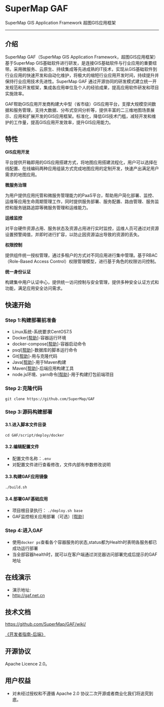 # SuperMap GAF
SuperMap GIS Application Framework 超图GIS应用框架


---

## 介绍

SuperMap GAF（SuperMap GIS Application Framework，超图GIS应用框架）基于SuperMap GIS基础软件进行研发，是连接GIS基础软件与行业应用的重要纽带。采用微服务、云原生、持续集成等先进成熟的IT技术，实现从GIS基础软件到行业应用的快速开发和自动化维护，将极大的缩短行业应用开发时间，持续提升并保持行业应用技术先进性。SuperMap GAF 通过开源协同的研发模式建立统一开发规范和开发框架，集成各应用单位及个人的经验成果，提高应用软件研发和项目实施效率。

GAF帮助GIS应用开发商构建大中型（省市级）GIS应用平台，支撑大规模空间数据和服务管理，支持大数据、分布式空间分析等，提供丰富的二三维地图场景展示、应用和扩展开发的GIS应用框架。标准化，降低GIS技术门槛，减轻开发和维护的工作量，提高GIS应用开发效率，提升GIS应用能力。

## 特性

**GIS应用开发**

平台提供开箱即用的GIS应用搭建方式，将地图应用搭建流程化，用户可以选择在线配置、在线编码两种应用组装方式完成地图应用的定制开发，快速产出满足用户需求的地图应用。

**微服务治理**

为用户提供应用托管和微服务管理能力的PaaS平台，帮助用户简化部署、监控、运维等应用生命周期管理工作，同时提供服务部署、服务配置、路由管理、服务监控和服务链路追踪等微服务管理和运维能力。

**运维监控**

对平台硬件资源占用、服务状态及资源占用进行实时监控，运维人员可通过对资源设置预警阈值，并即时进行扩容，以防止因资源溢出导致的资源的丢失。

**权限控制**

提供组件统一授权管理，通过多租户的方式对不同应用进行集中管理。基于RBAC（Role-Based Access Control）权限管理模型，进行基于角色的权限访问控制。

**统一身份认证**

构建集中用户认证中心，提供统一访问控制与安全管理，提供多种安全认证方式和功能，满足应用安全访问需求。


## 快速开始



### Step 1:构建部署前准备

- Linux系统-系统要求CentOS7.5
- Docker[[帮助]](script/deploy/docker/README.md#docker)-容器运行环境
- docker-compose[[帮助]](script/deploy/docker/README.md#docker-compose)-容器启动命令
- psql[[帮助]](script/deploy/docker/README.md#psql)-数据库的脚本运行命令
- Git[[帮助]](script/deploy/docker/README.md#git)-用与克隆代码
- Java[[帮助]](script/deploy/docker/README.md#java)-用于Maven构建
- Maven[[帮助]](script/deploy/docker/README.md#maven)-后端应用构建工具
- node.js环境、yarn命令[[帮助]](script/deploy/docker/README.md#node-yarn)-用于构建打包前端项目

### Step 2:克隆代码

`git clone https://github.com/SuperMap/GAF`

### Step 3:源码构建部署

#### 3.1.进入脚本文件目录

`cd GAF/script/deploy/docker`

#### 3.2.编辑配置文件

- 配置文件名称：`.env`
- 对配置文件进行查看修改，文件内部有参数修改说明


#### 3.3.构建GAF应用镜像

`./build.sh`

#### 3.4.部署GAF基础应用
- 项目根目录执行：
`./deploy.sh base`
- GAF监控相关应用部署（可选）[[帮助]](script/deploy/docker/README.md#GAF-MONITOR) 

### Step 4:进入GAF
- 使用`docker ps`查看各个容器服务的状态,status都为Health时表明各服务都已成功运行部署
- 当全部容器health时，就可以在客户端通过浏览器访问部署完成后提示的GAF地址


## 在线演示

- 演示地址:
- http://gaf.net.cn

## 技术文档

https://github.com/SuperMap/GAF/wiki/


[《开发者指南-后端》](https://github.com/SuperMap/GAF/wiki/%E3%80%8A%E5%BC%80%E5%8F%91%E8%80%85%E6%8C%87%E5%8D%97-%E5%90%8E%E7%AB%AF%E3%80%8B)

## 开源协议
Apache Licence 2.0。

## 用户权益

- 对未经过授权和不遵循 Apache 2.0 协议二次开源或者商业化我们将追究到底。






